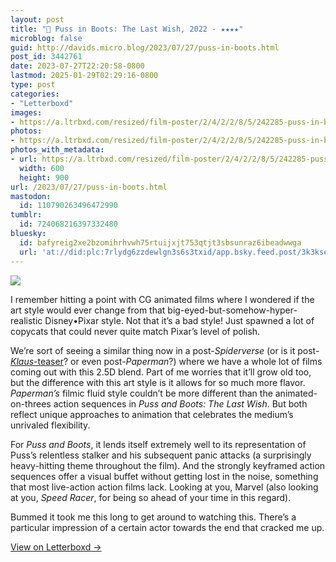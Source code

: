 ```yaml
---
layout: post
title: "🍿 Puss in Boots: The Last Wish, 2022 - ★★★★"
microblog: false
guid: http://davids.micro.blog/2023/07/27/puss-in-boots.html
post_id: 3442761
date: 2023-07-27T22:20:58-0800
lastmod: 2025-01-29T02:29:16-0800
type: post
categories:
- "Letterboxd"
images:
- https://a.ltrbxd.com/resized/film-poster/2/4/2/2/8/5/242285-puss-in-boots-the-last-wish-0-600-0-900-crop.jpg?v=9e9109c5cd
photos:
- https://a.ltrbxd.com/resized/film-poster/2/4/2/2/8/5/242285-puss-in-boots-the-last-wish-0-600-0-900-crop.jpg?v=9e9109c5cd
photos_with_metadata:
- url: https://a.ltrbxd.com/resized/film-poster/2/4/2/2/8/5/242285-puss-in-boots-the-last-wish-0-600-0-900-crop.jpg?v=9e9109c5cd
  width: 600
  height: 900
url: /2023/07/27/puss-in-boots.html
mastodon:
  id: 110790263496472990
tumblr:
  id: 724068216397332480
bluesky:
  id: bafyreig2xe2bzomihrhvwh75rtuijxjt753qtjt3sbsunraz6ibeadwwga
  url: 'at://did:plc:7rlydg6zzdewlgn3s6s3txid/app.bsky.feed.post/3k3ksew3zrh2a'
---
```

 <p><img src="https://a.ltrbxd.com/resized/film-poster/2/4/2/2/8/5/242285-puss-in-boots-the-last-wish-0-600-0-900-crop.jpg?v=9e9109c5cd"/></p> <p>I remember hitting a point with CG animated films where I wondered if the art style would ever change from that big-eyed-but-somehow-hyper-realistic Disney•Pixar style. Not that it’s a bad style! Just spawned a lot of copycats that could never quite match Pixar’s level of polish.</p><p>We’re sort of seeing a similar thing now in a post-<i>Spiderverse</i> (or is it post-<a href="https://vimeo.com/126287950/" rel="nofollow"><i>Klaus</i>-teaser</a>? or even post-<i>Paperman</i>?) where we have a whole lot of films coming out with this 2.5D blend. Part of me worries that it’ll grow old too, but the difference with this art style is it allows for so much more flavor. <i>Paperman’s</i> filmic fluid style couldn’t be more different than the animated-on-threes action sequences in <i>Puss and Boots: The Last Wish</i>. But both reflect unique approaches to animation that celebrates the medium’s unrivaled flexibility.</p><p>For <i>Puss and Boots</i>, it lends itself extremely well to its representation of Puss’s relentless stalker and his subsequent panic attacks (a surprisingly heavy-hitting theme throughout the film). And the strongly keyframed action sequences offer a visual buffet without getting lost in the noise, something that most live-action action films lack. Looking at you, Marvel (also looking at you, <i>Speed Racer</i>, for being so ahead of your time in this regard).</p><p>Bummed it took me this long to get around to watching this. There’s a particular impression of a certain actor towards the end that cracked me up.</p> 
<p><a href="https://letterboxd.com/theschlaepfer/film/puss-in-boots-the-last-wish/">View on Letterboxd →</a></p>
